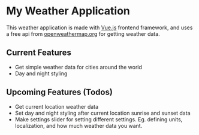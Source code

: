 # My Weather Application

This weather application is made with [Vue.js](https://vuejs.org/) frontend framework, and uses a free api from [openweathermap.org](https://openweathermap.org/) for getting weather data.

## Current Features

- Get simple weather data for cities around the world
- Day and night styling

## Upcoming Features (Todos)

- Get current location weather data
- Set day and night styling after current location sunrise and sunset data
- Make settings slider for setting different settings. Eg. defining units, localization, and how much weather data you want.